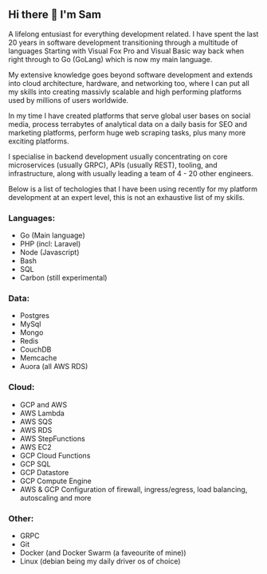 ## Hi there 👋 I'm Sam

A lifelong entusiast for everything development related. I have spent the last 20 years in software development transitioning through a multitude of languages Starting with Visual Fox Pro and Visual Basic way back when right through to Go (GoLang) which is now my main language. 

My extensive knowledge goes beyond software development and extends into cloud architecture, hardware, and networking too, where I can put all my skills into creating massivly scalable and high performing platforms used by millions of users worldwide.

In my time I have created platforms that serve global user bases on social media, process terrabytes of analytical data on a daily basis for SEO and marketing platforms, perform huge web scraping tasks, plus many more exciting platforms.

I specialise in backend development usually concentrating on core microservices (usually GRPC), APIs (usually REST), tooling, and infrastructure, along with usually leading a team of 4 - 20 other engineers.

Below is a list of techologies that I have been using recently for my platform development at an expert level, this is not an exhaustive list of my skills.

### Languages:

- Go (Main language)
- PHP (incl: Laravel)
- Node (Javascript)
- Bash
- SQL
- Carbon (still experimental)

### Data:

- Postgres
- MySql
- Mongo
- Redis
- CouchDB
- Memcache
- Auora (all AWS RDS)

### Cloud:

- GCP and AWS
- AWS Lambda
- AWS SQS
- AWS RDS
- AWS StepFunctions
- AWS EC2
- GCP Cloud Functions
- GCP SQL
- GCP Datastore
- GCP Compute Engine
- AWS & GCP Configuration of firewall, ingress/egress, load balancing, autoscaling and more

### Other:

- GRPC
- Git
- Docker (and Docker Swarm (a faveourite of mine))
- Linux (debian being my daily driver os of choice)



<!--
**SamuelBanksTech/SamuelBanksTech** is a ✨ _special_ ✨ repository because its `README.md` (this file) appears on your GitHub profile.

Here are some ideas to get you started:

- 🔭 I’m currently working on ...
- 🌱 I’m currently learning ...
- 👯 I’m looking to collaborate on ...
- 🤔 I’m looking for help with ...
- 💬 Ask me about ...
- 📫 How to reach me: ...
- 😄 Pronouns: ...
- ⚡ Fun fact: ...
-->
